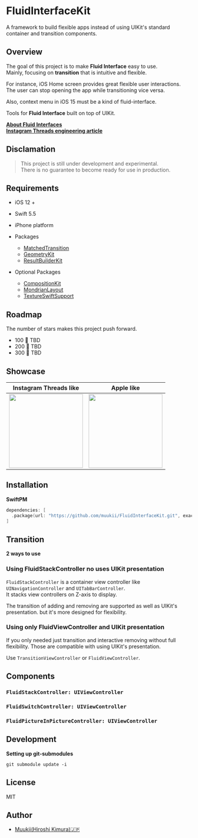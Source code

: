 # FluidInterfaceKit

A framework to build flexible apps instead of using UIKit's standard container and transition components.

## Overview

The goal of this project is to make **Fluid Interface** easy to use.  
Mainly, focusing on **transition** that is intuitive and flexible.

For instance, iOS Home screen provides great flexible user interactions.  
The user can stop opening the app while transitioning vice versa.

Also, context menu in iOS 15 must be a kind of fluid-interface.

Tools for **Fluid Interface** built on top of UIKit.

**[About Fluid Interfaces](https://medium.com/@nathangitter/building-fluid-interfaces-ios-swift-9732bb934bf5)**  
**[Instagram Threads engineering article](https://about.instagram.com/blog/engineering/on-building-a-fluid-user-interface)**

## Disclamation

> This project is still under development and experimental.  
There is no guarantee to become ready for use in production.

## Requirements

- iOS 12 +
- Swift 5.5
- iPhone platform
- Packages
  - [MatchedTransition](https://github.com/muukii/MatchedTransition)
  - [GeometryKit](https://github.com/muukii/GeometryKit)
  - [ResultBuilderKit](https://github.com/muukii/ResultBuilderKit.git)

- Optional Packages
  - [CompositionKit](https://github.com/muukii/CompositionKit)
  - [MondrianLayout](https://github.com/muukii/MondrianLayout)
  - [TextureSwiftSupport](https://github.com/TextureCommunity/TextureSwiftSupport)

## Roadmap

The number of stars makes this project push forward.

- 100 🌟 TBD
- 200 🌟 TBD
- 300 🌟 TBD

## Showcase

|Instagram Threads like | Apple like |
|---|---|
|<img width=200px src=https://user-images.githubusercontent.com/1888355/147848629-031e1c5c-0c52-4674-8d9a-dad034b6e87f.gif />| <img width=200px src=https://user-images.githubusercontent.com/1888355/147852736-9e926a14-d30f-40ad-9733-c92546d4f8b6.gif /> |

## Installation

**SwiftPM**

```swift
dependencies: [
  .package(url: "https://github.com/muukii/FluidInterfaceKit.git", exact: "<VERSION>")
]
```

## Transition

**2 ways to use**

### Using FluidStackController no uses UIKit presentation

`FluidStackController` is a container view controller like `UINavigationController` and `UITabBarController`.  
It stacks view controllers on Z-axis to display. 

The transition of adding and removing are supported as well as UIKit's presentation. but it's more designed for flexibility.

### Using only FluidViewController and UIKit presentation

If you only needed just transition and interactive removing without full flexibility.
Those are compatible with using UIKit's presentation.

Use `TransitionViewController` or `FluidViewController`.

## Components

### `FluidStackController: UIViewController`

### `FluidSwitchController: UIViewController`

### `FluidPictureInPictureController: UIViewController`

## Development

**Setting up git-submodules**

```shell
git submodule update -i
```

## License

MIT

## Author

- [Muukii(Hiroshi Kimura)🇯🇵 ](https://twitter.com/muukii_app)
